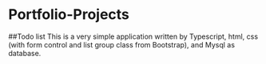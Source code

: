# Portfolio-Projects

##Todo list
This is a very simple application written by Typescript, html, css (with form control and list group class from Bootstrap), and Mysql as database.
